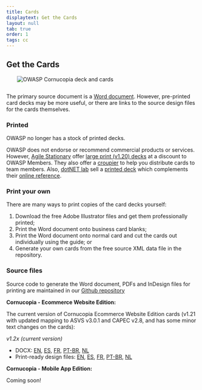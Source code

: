 ```yaml
---
title: Cards
displaytext: Get the Cards
layout: null
tab: true
order: 1
tags: cc
---
```


## Get the Cards

<img src="assets/images/Cornucopia-square-logo-350.jpg" alt="OWASP Cornucopia deck and cards" class="fa-pull-right" style="margin:0 0 1em 2em;">

The primary source document is a [Word document](https://github.com/OWASP/cornucopia/tree/master/output). However, pre-printed card decks may be more useful, or there are links to the source design files for the cards themselves.

### Printed

<!--  Professionally printed decks are available for free as follows: -->
<!--  For a pack of (v1.20) cards: -->
<!--    * [reach out](mailto:cornucopia@securedelivery.io?subject=Cornucopia) to [Secure Delivery](https://securedelivery.io); or -->
<!--    * [contact](mailto:kcollier@equalexperts.com?subject=Cornucopia) the team at [Equal Experts](https://www.equalexperts.com/) for a deck -->

OWASP no longer has a stock of printed decks.

OWASP does not endorse or recommend commercial products or services. However, [Agile Stationary](https://agilestationery.co.uk/) offer [large print (v1.20) decks](https://agilestationery.co.uk/products/owasp-cornucopia-card-deck-ecommerce-website-edition) at a discount to OWASP Members. They also offer a [croupier](https://croupier.agilestationery.co.uk/) to help you distribute cards to team members. Also, [dotNET lab](https://www.dotnetlab.eu/) sell a [printed deck](https://webshop.dotnetlab.eu/product/cornucopia-card-deck/) which complements their [online reference](https://cornucopia.dotnetlab.eu/cards).

### Print your own

There are many ways to print copies of the card decks yourself:

1. Download the free Adobe Illustrator files and get them professionally printed;
1. Print the Word document onto business card blanks;
1. Print the Word document onto normal card and cut the cards out individually using the guide; or
1. Generate your own cards from the free source XML data file in the repository.

### Source files

Source code to generate the Word document, PDFs and InDesign files for printing are maintained in our [Github repository](https://github.com/OWASP/cornucopia)

**Cornucopia - Ecommerce Website Edition:**

The current version of Cornucopia Ecommerce Website Edition cards (v1.21 with updated mapping to ASVS v3.0.1 and CAPEC v2.8, and has some minor text changes on the cards):

*v1.2x (current version)*
  * DOCX: [EN](https://github.com/OWASP/cornucopia/blob/master/output/owasp_cornucopia_ecommerce_cards_en_1.21_static.docx), [ES](https://github.com/OWASP/cornucopia/blob/master/output/owasp_cornucopia_ecommerce_cards_es_1.21_static.docx), [FR](https://github.com/OWASP/cornucopia/blob/master/output/owasp_cornucopia_ecommerce_cards_fr_1.21_static.docx), [PT-BR](https://github.com/OWASP/cornucopia/blob/master/output/owasp_cornucopia_ecommerce_cards_pt-br_1.21_static.docx), [NL](https://github.com/OWASP/cornucopia/blob/master/output/owasp_cornucopia_ecommerce_cards_nl_1.21_static.docx)
  * Print-ready design files: [EN](https://github.com/OWASP/cornucopia/blob/master/output/owasp_cornucopia_ecommerce_cards_en_1.21_static.idml), [ES](https://github.com/OWASP/cornucopia/blob/master/output/owasp_cornucopia_ecommerce_cards_es_1.21_static.docx), [FR](https://github.com/OWASP/cornucopia/blob/master/output/owasp_cornucopia_ecommerce_cards_fr_1.21_static.idml), [PT-BR](https://github.com/OWASP/cornucopia/blob/master/output/owasp_cornucopia_ecommerce_cards_pt-br_1.21_static.idml), [NL](https://github.com/OWASP/cornucopia/blob/master/output/owasp_cornucopia_ecommerce_cards_nl_1.21_static.idml)

**Cornucopia - Mobile App Edition:**

Coming soon!







